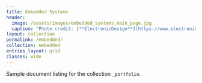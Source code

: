 ```yaml
---
title: Embedded Systems
header:
  image: /assets/images/embedded_systems_main_page.jpg
  caption: "Photo credit: [**ElectronicDesign**](https://www.electronicdesign.com/embedded-revolution/neural-network-hardware-drives-latest-machine-learning-craze)"
layout: collection
permalink: /embedded/
collection: embedded
entries_layout: grid
classes: wide
---
```


Sample document listing for the collection `_portfolio`.
